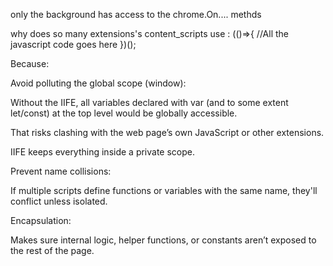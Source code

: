 only the background has access to the chrome.On.... methds

why does so many extensions's content_scripts use :
(()=>{
    //All the javascript code goes here
})();

Because:

Avoid polluting the global scope (window):

Without the IIFE, all variables declared with var (and to some extent let/const) at the top level would be globally accessible.

That risks clashing with the web page’s own JavaScript or other extensions.

IIFE keeps everything inside a private scope.

Prevent name collisions:

If multiple scripts define functions or variables with the same name, they'll conflict unless isolated.

Encapsulation:

Makes sure internal logic, helper functions, or constants aren’t exposed to the rest of the page.